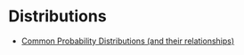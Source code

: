 # Distributions

- [Common Probability Distributions (and their relationships)](https://medium.com/@srowen/common-probability-distributions-347e6b945ce4)